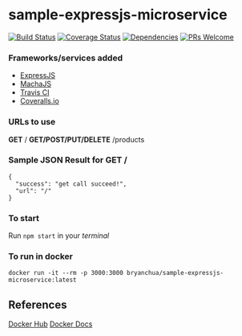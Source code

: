 # sample-expressjs-microservice

[![Build Status](https://travis-ci.org/ykbryan/sample-expressjs-microservice.svg?branch=master)](https://travis-ci.org/ykbryan/sample-expressjs-microservice) [![Coverage Status](https://coveralls.io/repos/github/ykbryan/sample-expressjs-microservice/badge.svg?branch=master)](https://coveralls.io/github/ykbryan/sample-expressjs-microservice?branch=master) [![Dependencies](https://david-dm.org/ykbryan/sample-expressjs-microservice/status.svg)](https://david-dm.org/ykbryan/sample-expressjs-microservice/status.svg) [![PRs Welcome](https://img.shields.io/badge/PRs-welcome-brightgreen.svg?style=flat-square)](https://github.com/ykbryan/sample-expressjs-microservice/compare?expand=1)


### Frameworks/services added

* [ExpressJS](https://expressjs.com)
* [MachaJS](https://mochajs.org)
* [Travis CI](https://travis-ci.org/)
* [Coveralls.io](https://coveralls.io/)

### URLs to use

**GET** /
**GET/POST/PUT/DELETE** /products

### Sample JSON Result for GET /

```
{
  "success": "get call succeed!",
  "url": "/"
}
```
### To start

Run `npm start` in your *terminal*

### To run in docker

`docker run -it --rm -p 3000:3000 bryanchua/sample-expressjs-microservice:latest`

## References

[Docker Hub](https://hub.docker.com/r/bryanchua/sample-expressjs-microservice/)
[Docker Docs](https://docs.docker.com/get-started/part2/#run-the-app)
